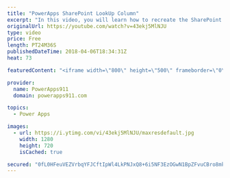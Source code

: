 ```yaml
---
title: "PowerApps SharePoint LookUp Column"
excerpt: "In this video, you will learn how to recreate the SharePoint LookUp column functionality that you want instead of using the mean SharePoint look up column that is built in. Lots of fun in this video.  For PowerApps Consulting check out https://www.PowerApps911.com"
originalUrl: https://youtube.com/watch?v=43ekj5MlNJU
type: video
price: Free
length: PT24M36S
publishedDateTime: 2018-04-06T18:34:31Z
heat: 73

featuredContent: "<iframe width=\"800\" height=\"500\" frameborder=\"0\" src=\"https://www.youtube.com/embed/43ekj5MlNJU\" allow=\"accelerometer; autoplay; encrypted-media; gyroscope; picture-in-picture\" allowfullscreen></iframe>"

provider:
  name: PowerApps911
  domain: powerapps911.com

topics:
  - Power Apps

images:
  - url: https://i.ytimg.com/vi/43ekj5MlNJU/maxresdefault.jpg
    width: 1280
    height: 720
    isCached: true

secured: "0fL0HFeuVEZVrbqYFJCftIpWl4LkPNJxQ8+6i5NF3EzOGwN1BpZFvuCBro8mkRb6uwFiy4Gn8JKfuqUPVhTAZh5Dtbhwzg+0BQq9Br9P15VeBJr6xlT8sVrWZ+BYdWiY3E6E4Yw/p3LFvaD5yGfvtze/arUsZvRviuUarDs6269aV7SbuHCH2bsQ7NDrcs0iJq/kuy96T+LJtLF3xYHvYRAybpxutNMDfmfOS/jqZlN5b+hDGBC5bLMlxYRWpfkcnd6oJWtQ02n2b6ssOjcG+q+zWa6khSQG2/wBDfFOaQDOpPp/xq+kZ44FCu9rPiVr+O5sSZioDM0yL+bYS04bItThX0biPVJHybZht/ZRPGjn8070PAC4ok+yZ6zt75iUFeSg6U9W9FKUlTJR+jga/zGpcBGwfTzTtjW8jPa995E=;efznEm8BnIku5KL7/qiIFg=="
---
```


